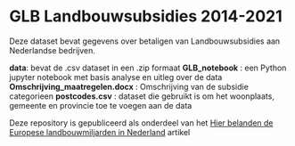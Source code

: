 # GLB Landbouwsubsidies 2014-2021

Deze dataset bevat gegevens over betaligen van Landbouwsubsidies aan Nederlandse bedrijven.

**data**: bevat de .csv dataset in een .zip formaat
**GLB_notebook** : een Python jupyter notebook met basis analyse en uitleg over de data
**Omschrijving_maatregelen.docx** : Omschrijving van de subsidie categorieen
**postcodes.csv** : dataset die gebruikt is om het woonplaats, gemeente en provincie toe te voegen aan de data

Deze repository is gepubliceerd als onderdeel van het [Hier belanden de Europese landbouwmiljarden in Nederland](https://www.ftm.nl/artikelen/glb-miljarden-voor-de-boer-wie-krijgt-wat-van-brussel) artikel
